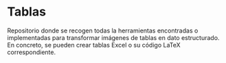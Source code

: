 # Tablas
Repositorio donde se recogen todas la herramientas encontradas o implementadas para transformar imágenes de tablas en dato estructurado. En concreto, se pueden crear tablas Excel o su código LaTeX correspondiente.
